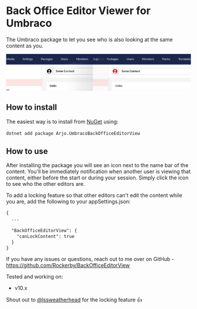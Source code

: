 ﻿# Back Office Editor Viewer for Umbraco
The Umbraco package to let you see who is also looking at the same content as you.  

![Editor view](https://github.com/Rockerby/BackOfficeEditorView/raw/main/BackOfficeEditorView/img/overview.png)
  
## How to install
The easiest way is to install from [NuGet](https://www.nuget.org/packages/Arjo.UmbracoBackOfficeEditorView/) using:

`dotnet add package Arjo.UmbracoBackOfficeEditorView`
  
## How to use
After installing the package you will see an icon next to the name bar of the content. You'll be immediately notification when another user is viewing that content,
either before the start or during your session. Simply click the icon to see who the other editors are.  

To add a locking feature so that other editors can't edit the content while you are, add the following to your appSettings.json:  

```
{
  ...
  
  "BackOfficeEditorView": {
    "canLockContent": true
  }
}
```
  
If you have any issues or questions, reach out to me over on GitHub - https://github.com/Rockerby/BackOfficeEditorView  
  
Tested and working on:  
 - v10.x

Shout out to [@lssweatherhead](https://github.com/lssweatherhead) for the locking feature 👍